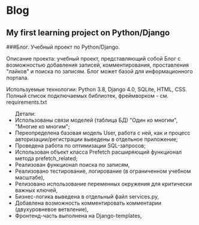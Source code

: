 # Blog
## My first learning project on Python/Django
###Блог. Учебный проект по Python/Django.

Описание проекта: учебный проект, представляющий собой Блог с возможностью добавления записей, комментирования, проставления "лайков" 
и поиска по записям. Блог может базой для информационного портала.

Используемые технологии: Python 3.8, Django 4.0, SQLite, HTML, CSS. 
Полный список подключаемых библиотек, фреймворком - см. requirements.txt

<ul>Детали:
<li>Использованы связи моделей (таблица БД) "Один ко многим", "Многие ко многим";</li>
<li>Переопределена базовая модель User, работа с ней, как и процесс авторизации/регистрации выведены в отдельное приложение;</li>
<li>Проведена работа по оптимизации SQL-запросов;</li>
<li>Использован объект класса Prefetch расширяющий функционал метода prefetch_related;</li>
<li>Реализован функционал поиска по записям,</li>
<li>Реализовано тестирование, логирование (в ограниченном учебном масштабе),</li>
<li>Релизовано использование переменных окружения для критически важных ключей,</li>
<li>Бизнес-логика выведена в отдельный файл services.py,</li>
<li>Добавлена возможность комментировать комментарии (двухуровневое ветвление),</li>
<li>Фронтенд-часть выполнена на Django-templates,</li>
</ul>

